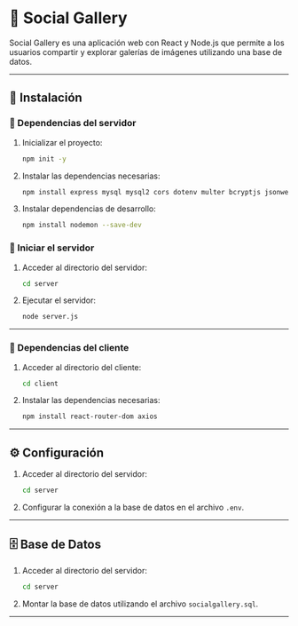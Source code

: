 # 📸 Social Gallery

Social Gallery es una aplicación web con React y Node.js que permite a los usuarios compartir y explorar galerías de imágenes utilizando una base de datos.

---

## 🚀 Instalación

### 🔧 Dependencias del servidor

1. Inicializar el proyecto:
   ```sh
   npm init -y
   ```
2. Instalar las dependencias necesarias:
   ```sh
   npm install express mysql mysql2 cors dotenv multer bcryptjs jsonwebtoken
   ```
3. Instalar dependencias de desarrollo:
   ```sh
   npm install nodemon --save-dev
   ```

### 🏃 Iniciar el servidor

1. Acceder al directorio del servidor:
   ```sh
   cd server
   ```
2. Ejecutar el servidor:
   ```sh
   node server.js
   ```

---

### 🔧 Dependencias del cliente

1. Acceder al directorio del cliente:
   ```sh
   cd client
   ```
2. Instalar las dependencias necesarias:
   ```sh
   npm install react-router-dom axios
   ```

---

## ⚙️ Configuración

1. Acceder al directorio del servidor:
   ```sh
   cd server
   ```
2. Configurar la conexión a la base de datos en el archivo `.env`.

---

## 🗄️ Base de Datos

1. Acceder al directorio del servidor:
   ```sh
   cd server
   ```
2. Montar la base de datos utilizando el archivo `socialgallery.sql`.

---
